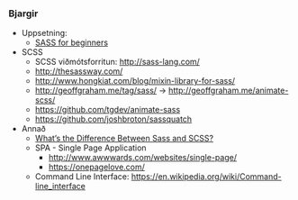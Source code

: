 ### Bjargir
*	Uppsetning: 
	* [SASS for beginners](https://medium.com/@ricardozea/sass-for-beginners-the-friendliest-guide-about-how-to-install-use-sass-on-windows-22ff4a32c1f7#.rrxvb8z7f)
* 	SCSS
	*	SCSS viðmótsforritun: http://sass-lang.com/
	*	http://thesassway.com/
	*	http://www.hongkiat.com/blog/mixin-library-for-sass/
	*	http://geoffgraham.me/tag/sass/ -> http://geoffgraham.me/animate-scss/
	*	https://github.com/tgdev/animate-sass
	*	https://github.com/joshbroton/sassquatch
* Annað
	*	[What’s the Difference Between Sass and SCSS?](https://www.sitepoint.com/whats-difference-sass-scss/)
	*	SPA - Single Page Application
		*	http://www.awwwards.com/websites/single-page/
		*	https://onepagelove.com/ 
	*	Command Line Interface: https://en.wikipedia.org/wiki/Command-line_interface